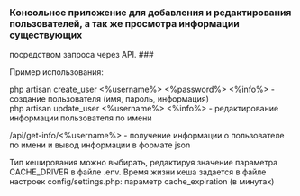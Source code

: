 ### Консольное приложение для добавления и редактирования пользователей, а так же просмотра информации существующих 
посредством запроса через API. ###

Пример использования: <br>

php artisan create_user <%username%> <%password%> <%info%> - создание пользователя (имя, пароль, информация)<br> 
php artisan update_user <%username%> <%info%> - редактирование информации пользователя по имени<br>

/api/get-info/<%username%> - получение информации о пользователе по имени и вывод информации в формате json<br>

 Тип кеширования можно выбирать, редактируя значение параметра CACHE_DRIVER в файле .env. Время жизни кеша задается 
 в файле настроек config/settings.php: параметр cache_expiration (в минутах)